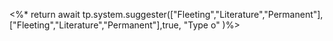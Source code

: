 <%* return await tp.system.suggester(["Fleeting","Literature","Permanent"],["Fleeting","Literature","Permanent"],true, "Type o" )%>

